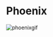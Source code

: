 # Phoenix


![phoenixgif](https://user-images.githubusercontent.com/72663288/140528570-811309bc-cbbe-4654-9bc3-a50827654f1a.gif)
